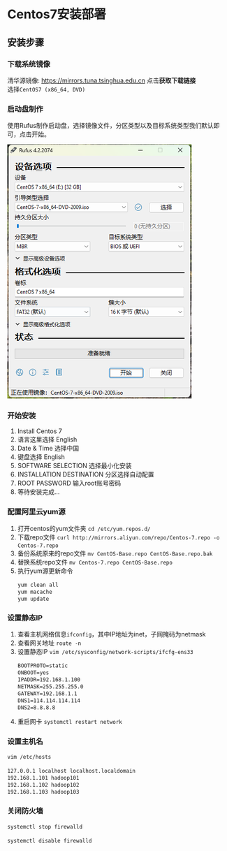 # Centos7安装部署

## 安装步骤

### 下载系统镜像

清华源镜像: https://mirrors.tuna.tsinghua.edu.cn  点击**获取下载链接**  
选择`CentOS7 (x86_64, DVD)`

### 启动盘制作

使用Rufus制作启动盘，选择镜像文件，分区类型以及目标系统类型我们默认即可，点击开始。

![img.png](imgs/rufus-centos7.png)

### 开始安装

1. Install Centos 7
2. 语言这里选择 English
3. Date & Time 选择中国
4. 键盘选择 English
5. SOFTWARE SELECTION 选择最小化安装
6. INSTALLATION DESTINATION 分区选择自动配置
7. ROOT PASSWORD 输入root账号密码
8. 等待安装完成...


### 配置阿里云yum源

1. 打开centos的yum文件夹 `cd /etc/yum.repos.d/`
2. 下载repo文件 `curl http://mirrors.aliyun.com/repo/Centos-7.repo -o Centos-7.repo`
3. 备份系统原来的repo文件 `mv CentOS-Base.repo CentOS-Base.repo.bak`
4. 替换系统repo文件 `mv Centos-7.repo CentOS-Base.repo`
5. 执行yum源更新命令
   ```shell
   yum clean all
   yum macache
   yum update
   ```

### 设置静态IP
1. 查看主机网络信息`ifconfig`，其中IP地址为inet，子网掩码为netmask
2. 查看网关地址 `route -n`
3. 设置静态IP `vim /etc/sysconfig/network-scripts/ifcfg-ens33`
   ```shell
   BOOTPROTO=static
   ONBOOT=yes
   IPADDR=192.168.1.100
   NETMASK=255.255.255.0
   GATEWAY=192.168.1.1
   DNS1=114.114.114.114
   DNS2=8.8.8.8
   ```
4. 重启网卡 `systemctl restart network`

### 设置主机名

```shell
vim /etc/hosts

127.0.0.1 localhost localhost.localdomain
192.168.1.101 hadoop101
192.168.1.102 hadoop102
192.168.1.103 hadoop103
```

### 关闭防火墙

```shell
systemctl stop firewalld

systemctl disable firewalld
```